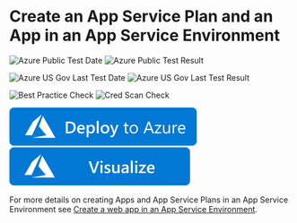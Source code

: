 # Create an App Service Plan and an App in an App Service Environment

![Azure Public Test Date](https://azurequickstartsservice.blob.core.windows.net/badges/201-web-app-asp-app-on-ase-create/PublicLastTestDate.svg)
![Azure Public Test Result](https://azurequickstartsservice.blob.core.windows.net/badges/201-web-app-asp-app-on-ase-create/PublicDeployment.svg)

![Azure US Gov Last Test Date](https://azurequickstartsservice.blob.core.windows.net/badges/201-web-app-asp-app-on-ase-create/FairfaxLastTestDate.svg)
![Azure US Gov Last Test Result](https://azurequickstartsservice.blob.core.windows.net/badges/201-web-app-asp-app-on-ase-create/FairfaxDeployment.svg)

![Best Practice Check](https://azurequickstartsservice.blob.core.windows.net/badges/201-web-app-asp-app-on-ase-create/BestPracticeResult.svg)
![Cred Scan Check](https://azurequickstartsservice.blob.core.windows.net/badges/201-web-app-asp-app-on-ase-create/CredScanResult.svg)

[![Deploy to Azure](https://raw.githubusercontent.com/Azure/azure-quickstart-templates/master/1-CONTRIBUTION-GUIDE/images/deploytoazure.svg?sanitize=true)](https://portal.azure.com/#create/Microsoft.Template/uri/https%3a%2f%2fraw.githubusercontent.com%2fAzure%2fazure-quickstart-templates%2fmaster%2f201-web-app-asp-app-on-ase-create%2fazuredeploy.json)
[![Visualize](https://raw.githubusercontent.com/Azure/azure-quickstart-templates/master/1-CONTRIBUTION-GUIDE/images/visualizebutton.svg?sanitize=true)](http://armviz.io/#/?load=https%3a%2f%2fraw.githubusercontent.com%2fAzure%2fazure-quickstart-templates%2fmaster%2f201-web-app-asp-app-on-ase-create%2fazuredeploy.json)

For more details on creating Apps and App Service Plans in an App Service
Environment see
[Create a web app in an App Service Environment](https://azure.microsoft.com/documentation/articles/app-service-web-how-to-create-a-web-app-in-an-ase/).
